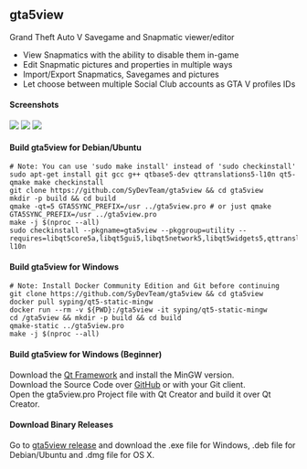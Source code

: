 ## gta5view
Grand Theft Auto V Savegame and Snapmatic viewer/editor

- View Snapmatics with the ability to disable them in-game
- Edit Snapmatic pictures and properties in multiple ways
- Import/Export Snapmatics, Savegames and pictures
- Let choose between multiple Social Club accounts as GTA V profiles IDs

#### Screenshots
<img src="https://i.imgur.com/dQdW3hx.png"/>
<img src="https://i.imgur.com/SRNQdq6.png"/>
<img src="https://i.imgur.com/j1Lodiu.png"/>

#### Build gta5view for Debian/Ubuntu

	# Note: You can use 'sudo make install' instead of 'sudo checkinstall'
	sudo apt-get install git gcc g++ qtbase5-dev qttranslations5-l10n qt5-qmake make checkinstall
	git clone https://github.com/SyDevTeam/gta5view && cd gta5view
	mkdir -p build && cd build
	qmake -qt=5 GTA5SYNC_PREFIX=/usr ../gta5view.pro # or just qmake GTA5SYNC_PREFIX=/usr ../gta5view.pro
	make -j $(nproc --all)
	sudo checkinstall --pkgname=gta5view --pkggroup=utility --requires=libqt5core5a,libqt5gui5,libqt5network5,libqt5widgets5,qttranslations5-l10n
	
#### Build gta5view for Windows

	# Note: Install Docker Community Edition and Git before continuing
	git clone https://github.com/SyDevTeam/gta5view && cd gta5view
	docker pull syping/qt5-static-mingw
	docker run --rm -v ${PWD}:/gta5view -it syping/qt5-static-mingw
	cd /gta5view && mkdir -p build && cd build
	qmake-static ../gta5view.pro
	make -j $(nproc --all)

#### Build gta5view for Windows (Beginner)

Download the <a href="https://www.qt.io/">Qt Framework</a> and install the MinGW version.<br>
Download the Source Code over <a href="https://github.com/SyDevTeam/gta5view/archive/1.5.x.zip">GitHub</a> or with your Git client.<br>
Open the gta5view.pro Project file with Qt Creator and build it over Qt Creator.<br>

#### Download Binary Releases

Go to <a href="https://github.com/SyDevTeam/gta5view/releases">gta5view release</a> and download the .exe file for Windows, .deb file for Debian/Ubuntu and .dmg file for OS X.
